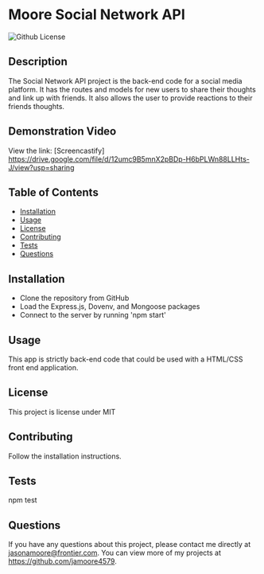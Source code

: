 # Moore Social Network API
  ![Github License](http://img.shields.io/badge/license-MIT-blue.svg)
  

  ## Description
  The Social Network API project is the back-end code for a social media platform. It has the routes and models for new users to share their thoughts and link up with friends. It also allows the user to provide reactions to their friends thoughts.

  ## Demonstration Video
  View the link: [Screencastify] https://drive.google.com/file/d/12umc9B5mnX2pBDp-H6bPLWn88LLHts-J/view?usp=sharing

  ## Table of Contents
  * [Installation](#installation)
  * [Usage](#usage)
  * [License](#license)
  * [Contributing](#contributing)
  * [Tests](#tests)
  * [Questions](#questions)
  
  ## Installation
  * Clone the repository from GitHub 
  * Load the Express.js, Dovenv, and Mongoose packages 
  * Connect to the server by running 'npm start'

  ## Usage
  This app is strictly back-end code that could be used with a HTML/CSS front end application.

  ## License
  This project is license under MIT

  ## Contributing
  Follow the installation instructions.

  ## Tests
  npm test

  ## Questions
  If you have any questions about this project, please contact me directly at jasonamoore@frontier.com. You can view more of my projects at https://github.com/jamoore4579.
  